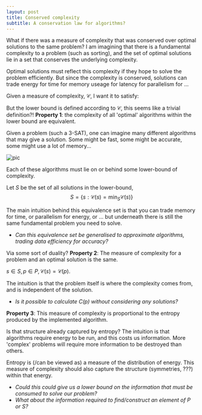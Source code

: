```yaml
---
layout: post
title: Conserved complexity
subtitle: A conservation law for algorithms?
---
```


What if there was a measure of complexity that was conserved over optimal solutions to the same problem? I am imagining that there is a fundamental complexity to a problem (such as sorting), and the set of optimal solutions lie in a set that conserves the underlying complexity.

Optimal solutions must reflect this complexity if they hope to solve the problem efficiently. But since the complexity is conserved, solutions can trade energy for time for memory useage for latency for parallelism for ...

Given a measure of complexity, $\mathcal C$, I want it to satisfy:

<side>But the lower bound is defined according to $\mathcal C$, this seems like a trivial definition?!</side>
__Property 1__: the complexity of all 'optimal' algorithms within the lower bound are equivalent.

Given a problem (such a 3-SAT), one can imagine many different algorithms that may give a solution. Some might be fast, some might be accurate, some might use a lot of memory...

![pic]({{site.baseurl}}\images/pareto.png)

Each of these algorithms must lie on or behind some lower-bound of complexity.

<!-- That is the lower bound on the complexity of a problem is a(n ordered) set of algorithms that ??? -->

Let $S$ be the set of all solutions in the lower-bound, $$S = \{s : \mathcal C(s) = \mathop{min}_S \mathcal C(s)\}$$

The main intuition behind this equivalence set is that you can trade memory for time, or parallelism for energy, or ... but underneath there is still the same fundamental problem you need to solve.

* _Can this equivalence set be generalised to approximate algorithms, trading data efficiency for accuracy?_

<side>Via some sort of duality?</side>
__Property 2__: The measure of complexity for a problem and an optimal solution is the same.

$s \in S, p \in P, \mathcal C(s) = \mathcal C(p)$.

The intuition is that the problem itself is where the complexity comes from, and is independent of the solution.

* _Is it possible to calculate C(p) without considering any solutions?_

__Property 3__: This measure of complexity is proportional to the entropy produced by the implemented algorithm.

<side>Is that structure already captured by entropy?</side>
The intuition is that algorithms require energy to be run, and this costs us information. More 'complex' problems will require more information to be destroyed than others.

Entropy is (/can be viewed as) a measure of the distribution of energy. This measure of complexity should also capture the structure (symmetries, ???) within that energy.

* _Could this could give us a lower bound on the information that must be consumed to solve our problem?_
* _What about the information required to find/construct an element of $P$ or $S$?_

